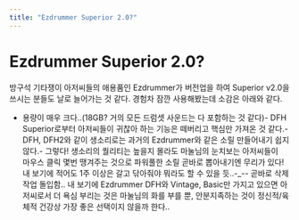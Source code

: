 ```yaml
---
title: "Ezdrummer Superior 2.0?"
---
```

# Ezdrummer Superior 2.0?

방구석 기타쟁이 아저씨들의 애용품인 Ezdrummer가 버전업을 하여 Superior v2.0을 쓰시는 분들도 날로 늘어가는 것 같다. 경험차 잠깐 사용해봤는데 소감은 아래와 같다.
- 용량이 매우 크다..(18GB? 거의 모든 드럼셋 사운드는 다 포함하는 것 같다)- DFH Superior로부터 아저씨들이 귀찮아 하는 기능은 떼버리고 핵심만 가져온 것 같다.- DFH, DFH2와 같이 생소리로는 과거의 Ezdrummer와 같은 소릴 만들어내기 쉽지 않다.- 그렇다! 생소리의 퀄리티는 높을지 몰라도 마눌님의 눈치보는 아저씨들이    마우스 클릭 몇번 땡겨주는 것으로 파워풀한 소릴 곧바로 뽑아내기엔 무리가 있다!   내 보기에 적어도 1주 이상은 갈고 닦아줘야 뭐라도 할 수 있을 듯..-_-- 곧바로 삭제 작업 돌입함..
내 보기에 Ezdrummer DFH와 Vintage, Basic만 가지고 있으면 아저씨로서 더 욕심 부리는 것은 마눌님의 화를 부를 뿐, 안분지족하는 것이 정신적/육체적 건강상 가장 좋은 선택이지 않을까 한다..


